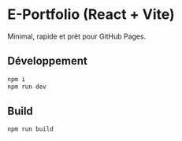 # E-Portfolio (React + Vite)

Minimal, rapide et prêt pour GitHub Pages.

## Développement
```bash
npm i
npm run dev
```

## Build
```bash
npm run build
```
